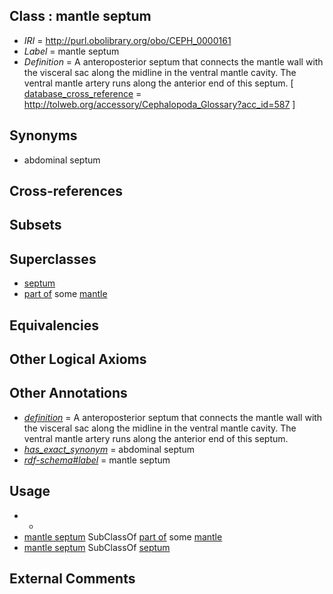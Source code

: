 
## Class : mantle septum

 * *IRI* = http://purl.obolibrary.org/obo/CEPH_0000161
 * *Label* = mantle septum
 * *Definition* = A anteroposterior septum that connects the mantle wall with the visceral sac along the midline in the ventral mantle cavity. The ventral mantle artery runs along the anterior end of this septum.  [ [database_cross_reference](../../ef/oboInOwl#hasDbXref.md) = http://tolweb.org/accessory/Cephalopoda_Glossary?acc_id=587 ]

## Synonyms

 * abdominal septum

## Cross-references


## Subsets


## Superclasses

 * [septum](../../CEPH/27/CEPH_0001027.md)
 * [part of](../../BFO/50/BFO_0000050.md) some [mantle](../../UBERON/75/UBERON_0006575.md)

## Equivalencies


## Other Logical Axioms


## Other Annotations

 * *[definition](../../IAO/15/IAO_0000115.md)* = A anteroposterior septum that connects the mantle wall with the visceral sac along the midline in the ventral mantle cavity. The ventral mantle artery runs along the anterior end of this septum. 
 * *[has_exact_synonym](../../ym/oboInOwl#hasExactSynonym.md)* = abdominal septum
 * *[rdf-schema#label](../../el/rdf-schema#label.md)* = mantle septum

## Usage

 * -
 * [mantle septum](../../CEPH/61/CEPH_0000161.md) SubClassOf [part of](../../BFO/50/BFO_0000050.md) some [mantle](../../UBERON/75/UBERON_0006575.md)
 * [mantle septum](../../CEPH/61/CEPH_0000161.md) SubClassOf [septum](../../CEPH/27/CEPH_0001027.md)

## External Comments

